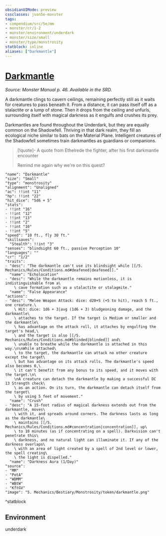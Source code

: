 ```yaml
---
obsidianUIMode: preview
cssclasses: json5e-monster
tags:
- compendium/src/5e/mm
- monster/cr/1-2
- monster/environment/underdark
- monster/size/small
- monster/type/monstrosity
statblock: inline
aliases: ["Darkmantle"]
---
```

# [Darkmantle](compendium\bestiary\monstrosity/darkmantle.md)
*Source: Monster Manual p. 46. Available in the SRD.*  

A darkmantle clings to cavern ceilings, remaining perfectly still as it waits for creatures to pass beneath it. From a distance, it can pass itself off as a stalactite or a lump of stone. Then it drops from the ceiling and unfurls, surrounding itself with magical darkness as it engulfs and crushes its prey.

Darkmantles are found throughout the Underdark, but they are equally common on the Shadowfell. Thriving in that dark realm, they fill an ecological niche similar to bats on the Material Plane. Intelligent creatures of the Shadowfell sometimes train darkmantles as guardians or companions.

> [!quote]- A quote from Ethelrede the fighter, after his first darkmantle encounter  
> 
> Remind me again why we're on this quest?


```statblock
"name": "Darkmantle"
"size": "Small"
"type": "monstrosity"
"alignment": "Unaligned"
"ac": !!int "11"
"hp": !!int "22"
"hit_dice": "5d6 + 5"
"stats":
- !!int "16"
- !!int "12"
- !!int "13"
- !!int "2"
- !!int "10"
- !!int "5"
"speed": "10 ft., fly 30 ft."
"skillsaves":
  "Stealth": !!int "3"
"senses": "blindsight 60 ft., passive Perception 10"
"languages": ""
"cr": "1/2"
"traits":
- "desc": "The darkmantle can't use its blindsight while [[/5. Mechanics/Rules/Conditions.md#deafened|deafened]]."
  "name": "Echolocation"
- "desc": "While the darkmantle remains motionless, it is indistinguishable from a\
    \ cave formation such as a stalactite or stalagmite."
  "name": "False Appearance"
"actions":
- "desc": "Melee Weapon Attack: dice: d20+5 (+5 to hit), reach 5 ft., one creature.\
    \ Hit: dice: 1d6 + 3|avg (1d6 + 3) bludgeoning damage, and the darkmantle\
    \ attaches to the target. If the target is Medium or smaller and the darkmantle\
    \ has advantage on the attack roll, it attaches by engulfing the target's head,\
    \ and the target is also [[/5. Mechanics/Rules/Conditions.md#blinded|blinded]] and\
    \ unable to breathe while the darkmantle is attached in this way.\n\nWhile attached\
    \ to the target, the darkmantle can attack no other creature except the target\
    \ but has advantage on its attack rolls. The darkmantle's speed also becomes 0,\
    \ it can't benefit from any bonus to its speed, and it moves with the target.\n\
    \nA creature can detach the darkmantle by making a successful DC 13 Strength check\
    \ as an action. On its turn, the darkmantle can detach itself from the target\
    \ by using 5 feet of movement."
  "name": "Crush"
- "desc": "A 15-foot radius of magical darkness extends out from the darkmantle, moves\
    \ with it, and spreads around corners. The darkness lasts as long as the darkmantle\
    \ maintains [[/5. Mechanics/Rules/Conditions.md#concentration|concentration]], up\
    \ to 10 minutes (as if concentrating on a spell). Darkvision can't penetrate this\
    \ darkness, and no natural light can illuminate it. If any of the darkness overlaps\
    \ with an area of light created by a spell of 2nd level or lower, the spell creating\
    \ the light is dispelled."
  "name": "Darkness Aura (1/Day)"
"source":
- "MM"
- "PotA"
- "WDMM"
- "WBtW"
- "KftGV"
"image": "5. Mechanics/Bestiary/Monstrosity/token/darkmantle.png"
```
^statblock

## Environment

underdark